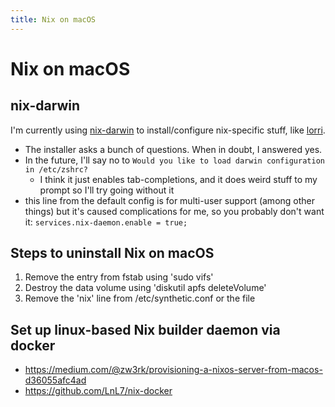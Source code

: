 ```yaml
---
title: Nix on macOS
---
```


# Nix on macOS

## nix-darwin

I'm currently using [nix-darwin](https://github.com/LnL7/nix-darwin) to
install/configure nix-specific stuff, like
[lorri](https://github.com/target/lorri).

- The installer asks a bunch of questions. When in doubt, I answered yes.
- In the future, I'll say no to `Would you like to load darwin configuration in
  /etc/zshrc?`
  - I think it just enables tab-completions, and it does weird stuff to my
    prompt so I'll try going without it
- this line from the default config is for multi-user support (among other
  things) but it's caused complications for me, so you probably don't want it:
  `services.nix-daemon.enable = true;`

## Steps to uninstall Nix on macOS

1. Remove the entry from fstab using 'sudo vifs'
2. Destroy the data volume using 'diskutil apfs deleteVolume'
3. Remove the 'nix' line from /etc/synthetic.conf or the file

## Set up linux-based Nix builder daemon via docker

- https://medium.com/@zw3rk/provisioning-a-nixos-server-from-macos-d36055afc4ad
- https://github.com/LnL7/nix-docker

